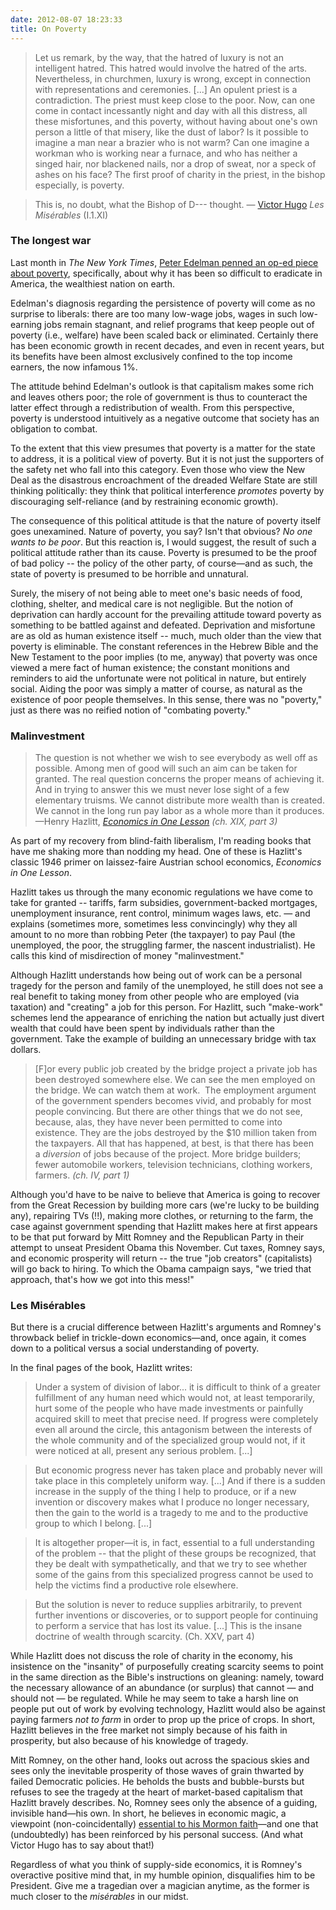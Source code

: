 ```yaml
---
date: 2012-08-07 18:23:33
title: On Poverty
---
```


> Let us remark, by the way, that the hatred of luxury is not an intelligent hatred. This hatred would involve the hatred of the arts. Nevertheless, in churchmen, luxury is wrong, except in connection with representations and ceremonies. [...] An opulent priest is a contradiction. The priest must keep close to the poor. Now, can one come in contact incessantly night and day with all this distress, all these misfortunes, and this poverty, without having about one's own person a little of that misery, like the dust of labor? Is it possible to imagine a man near a brazier who is not warm? Can one imagine a workman who is working near a furnace, and who has neither a singed hair, nor blackened nails, nor a drop of sweat, nor a speck of ashes on his face? The first proof of charity in the priest, in the bishop especially, is poverty.

> This is, no doubt, what the Bishop of D--- thought. —
[Victor Hugo](http://www.amazon.com/Mis%C3%A9rables-Unabridged-Historical-Biography-ebook/dp/B008KFOFHG) _Les Misérables_ (I.1.XI)

### The longest war
Last month in _The New York Times_, [Peter Edelman penned an op-ed piece about poverty](http://www.nytimes.com/2012/07/29/opinion/sunday/why-cant-we-end-poverty-in-america.html), specifically, about why it has been so difficult to eradicate in America, the wealthiest nation on earth.

<!--more-->
Edelman's diagnosis regarding the persistence of poverty will come as no surprise to liberals: there are too many low-wage jobs, wages in such low-earning jobs remain stagnant, and relief programs that keep people out of poverty (i.e., welfare) have been scaled back or eliminated. Certainly there has been economic growth in recent decades, and even in recent years, but its benefits have been almost exclusively confined to the top income earners, the now infamous 1%.

The attitude behind Edelman's outlook is that capitalism makes some rich and leaves others poor; the role of government is thus to counteract the latter effect through a redistribution of wealth. From this perspective, poverty is understood intuitively as a negative outcome that society has an obligation to combat.

To the extent that this view presumes that poverty is a matter for the state to address, it is a political view of poverty. But it is not just the supporters of the safety net who fall into this category. Even those who view the New Deal as the disastrous encroachment of the dreaded Welfare State are still thinking politically: they think that political interference _promotes_ poverty by discouraging self-reliance (and by restraining economic growth).

The consequence of this political attitude is that the nature of poverty itself goes unexamined. Nature of poverty, you say? Isn't that obvious? _No one wants to be poor_. But this reaction is, I would suggest, the result of such a political attitude rather than its cause. Poverty is presumed to be the proof of bad policy -- the policy of the other party, of course—and as such, the state of poverty is presumed to be horrible and unnatural.

Surely, the misery of not being able to meet one's basic needs of food, clothing, shelter, and medical care is not negligible. But the notion of deprivation can hardly account for the prevailing attitude toward poverty as something to be battled against and defeated. Deprivation and misfortune are as old as human existence itself -- much, much older than the view that poverty is eliminable. The constant references in the Hebrew Bible and the New Testament to the poor implies (to me, anyway) that poverty was once viewed a mere fact of human existence; the constant monitions and reminders to aid the unfortunate were not political in nature, but entirely social. Aiding the poor was simply a matter of course, as natural as the existence of poor people themselves. In this sense, there was no "poverty," just as there was no reified notion of "combating poverty."

### Malinvestment
> The question is not whether we wish to see everybody as well off as possible. Among men of good will such an aim can be taken for granted. The real question concerns the proper means of achieving it. And in trying to answer this we must never lose sight of a few elementary truisms. We cannot distribute more wealth than is created. We cannot in the long run pay labor as a whole more than it produces. —Henry Hazlitt, [_Economics in One Lesson_](http://www.amazon.com/Economics-One-Lesson-Shortest-Understand/dp/0517548232) _(ch. XIX, part 3)_

As part of my recovery from blind-faith liberalism, I'm reading books that have me shaking more than nodding my head. One of these is Hazlitt's classic 1946 primer on laissez-faire Austrian school economics, _Economics in One Lesson_.

Hazlitt takes us through the many economic regulations we have come to take for granted -- tariffs, farm subsidies, government-backed mortgages, unemployment insurance, rent control, minimum wages laws, etc. — and explains (sometimes more, sometimes less convincingly) why they all amount to no more than robbing Peter (the taxpayer) to pay Paul (the unemployed, the poor, the struggling farmer, the nascent industrialist). He calls this kind of misdirection of money "malinvestment."

Although Hazlitt understands how being out of work can be a personal tragedy for the person and family of the unemployed, he still does not see a real benefit to taking money from other people who are employed (via taxation) and "creating" a job for this person. For Hazlitt, such "make-work" schemes lend the appearance of enriching the nation but actually just divert wealth that could have been spent by individuals rather than the government. Take the example of building an unnecessary bridge with tax dollars.

> [F]or every public job created by the bridge project a private job has been destroyed somewhere else. We can see the men employed on the bridge. We can watch them at work.  The employment argument of the government spenders becomes vivid, and probably for most people convincing. But there are other things that we do not see, because, alas, they have never been permitted to come into existence. They are the jobs destroyed by the $10 million taken from the taxpayers. All that has happened, at best, is that there has been a _diversion_ of jobs because of the project. More bridge builders; fewer automobile workers, television technicians, clothing workers, farmers. _(ch. IV, part 1)_

Although you'd have to be naive to believe that America is going to recover from the Great Recession by building more cars (we're lucky to be building any), repairing TVs (!!), making more clothes, or returning to the farm, the case against government spending that Hazlitt makes here at first appears to be that put forward by Mitt Romney and the Republican Party in their attempt to unseat President Obama this November. Cut taxes, Romney says, and economic prosperity will return -- the true "job creators" (capitalists) will go back to hiring. To which the Obama campaign says, "we tried that approach, that's how we got into this mess!"

### Les Misérables
But there is a crucial difference between Hazlitt's arguments and Romney's throwback belief in trickle-down economics—and, once again, it comes down to a political versus a social understanding of poverty.

In the final pages of the book, Hazlitt writes:

> Under a system of division of labor... it is difficult to think of a greater fulfillment of any human need which would not, at least temporarily, hurt some of the people who have made investments or painfully acquired skill to meet that precise need. If progress were completely even all around the circle, this antagonism between the interests of the whole community and of the specialized group would not, if it were noticed at all, present any serious problem. [...]

> But economic progress never has taken place and probably never will take place in this completely uniform way. [...] And if there is a sudden increase in the supply of the thing I help to produce, or if a new invention or discovery makes what I produce no longer necessary, then the gain to the world is a tragedy to me and to the productive group to which I belong. [...]

> It is altogether proper—it is, in fact, essential to a full understanding of the problem -- that the plight of these groups be recognized, that they be dealt with sympathetically, and that we try to see whether some of the gains from this specialized progress cannot be used to help the victims find a productive role elsewhere.

> But the solution is never to reduce supplies arbitrarily, to prevent further inventions or discoveries, or to support people for continuing to perform a service that has lost its value. [...] This is the insane doctrine of wealth through scarcity. (Ch. XXV, part 4)

While Hazlitt does not discuss the role of charity in the economy, his insistence on the "insanity" of purposefully creating scarcity seems to point in the same direction as the Bible's instructions on gleaning: namely, toward the necessary allowance of an abundance (or surplus) that cannot — and should not — be regulated. While he may seem to take a harsh line on people put out of work by evolving technology, Hazlitt would also be against paying farmers _not to farm_ in order to prop up the price of crops. In short, Hazlitt believes in the free market not simply because of his faith in prosperity, but also because of his knowledge of tragedy.

Mitt Romney, on the other hand, looks out across the spacious skies and sees only the inevitable prosperity of those waves of grain thwarted by failed Democratic policies. He beholds the busts and bubble-bursts but refuses to see the tragedy at the heart of market-based capitalism that Hazlitt bravely describes. No, Romney sees only the absence of a guiding, invisible hand—his own. In short, he believes in economic magic, a viewpoint (non-coincidentally) [essential to his Mormon faith](http://harpers.org/archive/2011/10/0083637)—and one that (undoubtedly) has been reinforced by his personal success. (And what Victor Hugo has to say about that!)

Regardless of what you think of supply-side economics, it is Romney's overactive positive mind that, in my humble opinion, disqualifies him to be President. Give me a tragedian over a magician anytime, as the former is much closer to the _misérables_ in our midst.
